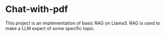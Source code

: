# Chat-with-pdf
This project is an implementation of basic RAG on  Llama3. RAG is used to make a LLM expert of some specific topic.
